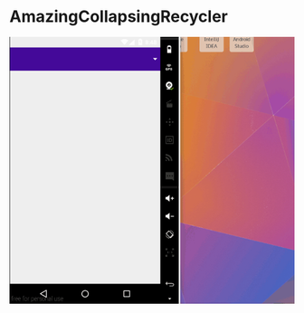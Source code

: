 # AmazingCollapsingRecycler

![Alt text](https://github.com/igor-alyoshin/AmazingCollapsingRecycler/blob/master/art/presentation.gif)